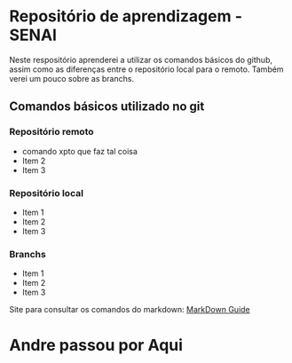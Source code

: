 # Repositório de aprendizagem - SENAI
Neste respositório aprenderei a utilizar os comandos básicos do github, assim como as diferenças entre o repositório local para o remoto. Também verei um pouco sobre as branchs.

## Comandos básicos utilizado no git
### Repositório remoto
- comando xpto que faz tal coisa
- Item 2
- Item 3

### Repositório local
- Item 1
- Item 2
- Item 3

### Branchs
- Item 1
- Item 2
- Item 3

Site para consultar os comandos do markdown: [MarkDown Guide](https://www.markdownguide.org/basic-syntax/)

# Andre passou por Aqui